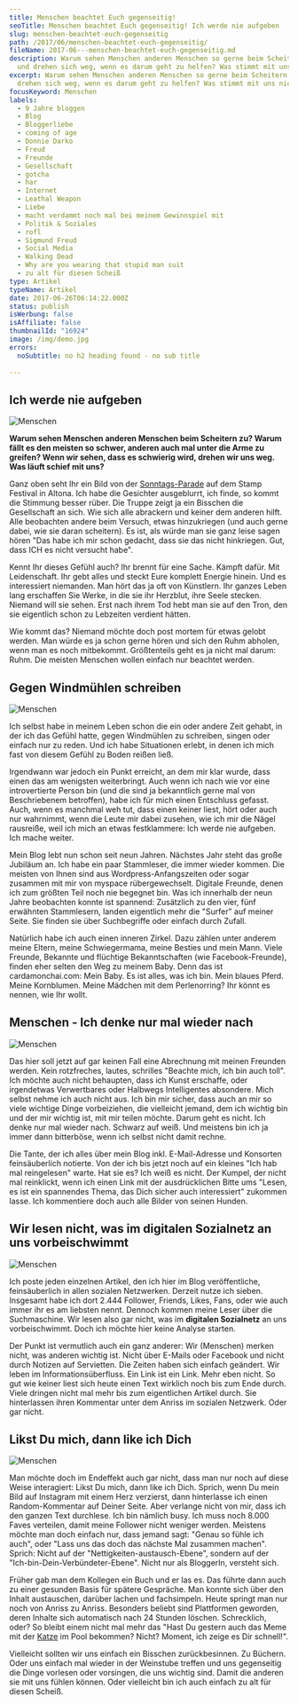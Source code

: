 ```yaml
---
title: Menschen beachtet Euch gegenseitig!
seoTitle: Menschen beachtet Euch gegenseitig! Ich werde nie aufgeben
slug: menschen-beachtet-euch-gegenseitig
path: /2017/06/menschen-beachtet-euch-gegenseitig/
fileName: 2017-06---menschen-beachtet-euch-gegenseitig.md
description: Warum sehen Menschen anderen Menschen so gerne beim Scheitern zu
  und drehen sich weg, wenn es darum geht zu helfen? Was stimmt mit uns nicht?
excerpt: Warum sehen Menschen anderen Menschen so gerne beim Scheitern zu und
  drehen sich weg, wenn es darum geht zu helfen? Was stimmt mit uns nicht?
focusKeyword: Menschen
labels:
  - 9 Jahre bloggen
  - Blog
  - Bloggerliebe
  - coming of age
  - Donnie Darko
  - Freud
  - Freunde
  - Gesellschaft
  - gotcha
  - har
  - Internet
  - Leathal Weapon
  - Liebe
  - macht verdammt noch mal bei meinem Gewinnspiel mit
  - Politik & Soziales
  - rofl
  - Sigmund Freud
  - Social Media
  - Walking Dead
  - Why are you wearing that stupid man suit
  - zu alt für diesen Scheiß
type: Artikel
typeName: Artikel
date: 2017-06-26T06:14:22.000Z
status: publish
isWerbung: false
isAffiliate: false
thumbnailId: "16924"
image: /img/demo.jpg
errors:
  noSubtitle: no h2 heading found - no sub title
  
---
```


## Ich werde nie aufgeben

![Menschen](http://cardamonchai.com/wp-content/uploads/2017/06/2017-06-18-Stamp-Festival-45-640x853.jpg "Why are you wearing that stupid man suit?")

**Warum sehen Menschen anderen Menschen beim Scheitern zu? Warum fällt es den
meisten so schwer, anderen auch mal unter die Arme zu greifen? Wenn wir sehen,
dass es schwierig wird, drehen wir uns weg. Was läuft schief mit uns?**

Ganz oben seht Ihr ein Bild von der
[Sonntags-Parade](/2017/06/stamp-festival-altona-2017-parade/) auf dem Stamp
Festival in Altona. Ich habe die Gesichter ausgeblurrt, ich finde, so kommt die
Stimmung besser rüber. Die Truppe zeigt ja ein Bisschen die Gesellschaft an
sich. Wie sich alle abrackern und keiner dem anderen hilft. Alle beobachten
andere beim Versuch, etwas hinzukriegen (und auch gerne dabei, wie sie daran
scheitern). Es ist, als würde man sie ganz leise sagen hören "Das habe ich mir
schon gedacht, dass sie das nicht hinkriegen. Gut, dass ICH es nicht versucht
habe".

Kennt Ihr dieses Gefühl auch? Ihr brennt für eine Sache. Kämpft dafür. Mit
Leidenschaft. Ihr gebt alles und steckt Eure komplett Energie hinein. Und es
interessiert niemanden. Man hört das ja oft von Künstlern. Ihr ganzes Leben lang
erschaffen Sie Werke, in die sie ihr Herzblut, ihre Seele stecken. Niemand will
sie sehen. Erst nach ihrem Tod hebt man sie auf den Tron, den sie eigentlich
schon zu Lebzeiten verdient hätten.

Wie kommt das? Niemand möchte doch post mortem für etwas gelobt werden. Man
würde es ja schon gerne hören und sich den Ruhm abholen, wenn man es noch
mitbekommt. Größtenteils geht es ja nicht mal darum: Ruhm. Die meisten Menschen
wollen einfach nur beachtet werden.

## Gegen Windmühlen schreiben

![Menschen](http://cardamonchai.com/wp-content/uploads/2017/06/2017-06-18-Stamp-Festival-42-640x640.jpg)

Ich selbst habe in meinem Leben schon die ein oder andere Zeit gehabt, in der
ich das Gefühl hatte, gegen Windmühlen zu schreiben, singen oder einfach nur zu
reden. Und ich habe Situationen erlebt, in denen ich mich fast von diesem Gefühl
zu Boden reißen ließ.

Irgendwann war jedoch ein Punkt erreicht, an dem mir klar wurde, dass einen das
am wenigsten weiterbringt. Auch wenn ich nach wie vor eine introvertierte Person
bin (und die sind ja bekanntlich gerne mal von Beschriebenem betroffen), habe
ich für mich einen Entschluss gefasst. Auch, wenn es manchmal weh tut, dass
einen keiner liest, hört oder auch nur wahrnimmt, wenn die Leute mir dabei
zusehen, wie ich mir die Nägel rausreiße, weil ich mich an etwas festklammere:
Ich werde nie aufgeben. Ich mache weiter.

Mein Blog lebt nun schon seit neun Jahren. Nächstes Jahr steht das große
Jubiläum an. Ich habe ein paar Stammleser, die immer wieder kommen. Die meisten
von Ihnen sind aus Wordpress-Anfangszeiten oder sogar zusammen mit mir von
myspace rübergewechselt. Digitale Freunde, denen ich zum größten Teil noch nie
begegnet bin. Was ich innerhalb der neun Jahre beobachten konnte ist spannend:
Zusätzlich zu den vier, fünf erwähnten Stammlesern, landen eigentlich mehr die
"Surfer" auf meiner Seite. Sie finden sie über Suchbegriffe oder einfach durch
Zufall.

Natürlich habe ich auch einen inneren Zirkel. Dazu zählen unter anderem meine
Eltern, meine Schwiegermama, meine Besties und mein Mann. Viele Freunde,
Bekannte und flüchtige Bekanntschaften (wie Facebook-Freunde), finden eher
selten den Weg zu meinem Baby. Denn das ist cardamonchai.com: Mein Baby. Es ist
alles, was ich bin. Mein blaues Pferd. Meine Kornblumen. Meine Mädchen mit dem
Perlenorring? Ihr könnt es nennen, wie Ihr wollt.

## Menschen - Ich denke nur mal wieder nach

![Menschen](http://cardamonchai.com/wp-content/uploads/2017/06/2017-06-18-Stamp-Festival-37-640x853.jpg)

Das hier soll jetzt auf gar keinen Fall eine Abrechnung mit meinen Freunden
werden. Kein rotzfreches, lautes, schrilles "Beachte mich, ich bin auch toll".
Ich möchte auch nicht behaupten, dass ich Kunst erschaffe, oder irgendetwas
Verwertbares oder Halbwegs Intelligentes absondere. Mich selbst nehme ich auch
nicht aus. Ich bin mir sicher, dass auch an mir so viele wichtige Dinge
vorbeiziehen, die vielleicht jemand, dem ich wichtig bin und der mir wichtig
ist, mit mir teilen möchte. Darum geht es nicht. Ich denke nur mal wieder nach.
Schwarz auf weiß. Und meistens bin ich ja immer dann bitterböse, wenn ich selbst
nicht damit rechne.

Die Tante, der ich alles über mein Blog inkl. E-Mail-Adresse und Konsorten
feinsäuberlich notierte. Von der ich bis jetzt noch auf ein kleines "Ich hab mal
reingelesen" warte. Hat sie es? Ich weiß es nicht. Der Kumpel, der nicht mal
reinklickt, wenn ich einen Link mit der ausdrücklichen Bitte ums "Lesen, es ist
ein spannendes Thema, das Dich sicher auch interessiert" zukommen lasse. Ich
kommentiere doch auch alle Bilder von seinen Hunden.

## Wir lesen nicht, was im digitalen Sozialnetz an uns vorbeischwimmt

![Menschen](http://cardamonchai.com/wp-content/uploads/2017/06/2017-06-18-Stamp-Festival-39-640x480.jpg)

Ich poste jeden einzelnen Artikel, den ich hier im Blog veröffentliche,
feinsäuberlich in allen sozialen Netzwerken. Derzeit nutze ich sieben. Insgesamt
habe ich dort 2.444 Follower, Friends, Likes, Fans, oder wie auch immer ihr es
am liebsten nennt. Dennoch kommen meine Leser über die Suchmaschine. Wir lesen
also gar nicht, was im **digitalen Sozialnetz** an uns vorbeischwimmt. Doch ich
möchte hier keine Analyse starten.

Der Punkt ist vermutlich auch ein ganz anderer: Wir (Menschen) merken nicht, was
anderen wichtig ist. Nicht über E-Mails oder Facebook und nicht durch Notizen
auf Servietten. Die Zeiten haben sich einfach geändert. Wir leben im
Informationsüberfluss. Ein Link ist ein Link. Mehr eben nicht. So gut wie keiner
liest sich heute einen Text wirklich noch bis zum Ende durch. Viele dringen
nicht mal mehr bis zum eigentlichen Artikel durch. Sie hinterlassen ihren
Kommentar unter dem Anriss im sozialen Netzwerk. Oder gar nicht.

## Likst Du mich, dann like ich Dich

![Menschen](http://cardamonchai.com/wp-content/uploads/2017/06/2017-06-18-Stamp-Festival-34-640x480.jpg)

Man möchte doch im Endeffekt auch gar nicht, dass man nur noch auf diese Weise
interagiert: Likst Du mich, dann like ich Dich. Sprich, wenn Du mein Bild auf
Instagram mit einem Herz verzierst, dann hinterlasse ich einen Random-Kommentar
auf Deiner Seite. Aber verlange nicht von mir, dass ich den ganzen Text
durchlese. Ich bin nämlich busy. Ich muss noch 8.000 Faves verteilen, damit
meine Follower nicht weniger werden. Meistens möchte man doch einfach nur, dass
jemand sagt: "Genau so fühle ich auch", oder "Lass uns das doch das nächste Mal
zusammen machen". Sprich: Nicht auf der "Nettigkeiten-austausch-Ebene", sondern
auf der "Ich-bin-Dein-Verbündeter-Ebene". Nicht nur als BloggerIn, versteht
sich.

Früher gab man dem Kollegen ein Buch und er las es. Das führte dann auch zu
einer gesunden Basis für spätere Gespräche. Man konnte sich über den Inhalt
austauschen, darüber lachen und fachsimpeln. Heute springt man nur noch von
Anriss zu Anriss. Besonders beliebt sind Plattformen geworden, deren Inhalte
sich automatisch nach 24 Stunden löschen. Schrecklich, oder? So bleibt einem
nicht mal mehr das "Hast Du gestern auch das Meme mit der
[Katze](/2012/08/ode-an-den-kater/) im Pool bekommen? Nicht? Moment, ich zeige
es Dir schnell!".

Vielleicht sollten wir uns einfach ein Bisschen zurückbesinnen. Zu Büchern. Oder
uns einfach mal wieder in der Weinstube treffen und uns gegenseitig die Dinge
vorlesen oder vorsingen, die uns wichtig sind. Damit die anderen sie mit uns
fühlen können. Oder vielleicht bin ich auch einfach zu alt für diesen Scheiß.

  